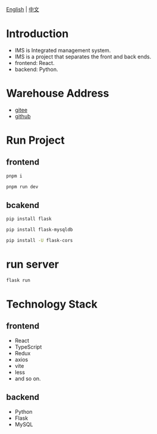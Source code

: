 [English](/README.md) | [中文](/README_zh-CN.md)

# Introduction
- IMS is Integrated management system.
- IMS is a project that separates the front and back ends.
- frontend: React.
- backend: Python.

# Warehouse Address
- [gitee](https://gitee.com/xian-jin/IMS)
- [github](https://github.com/LiuXianJing/IMS)

# Run Project
## frontend
```bash
pnpm i
```
```bash
pnpm run dev
```
## bcakend
```bash
pip install flask
```
```bash
pip install flask-mysqldb
```
```bash
pip install -U flask-cors
```
# run server
```bash
flask run
```

# Technology Stack
## frontend
- React
- TypeScript
- Redux
- axios
- vite
- less
- and so on.

## backend
- Python
- Flask
- MySQL
